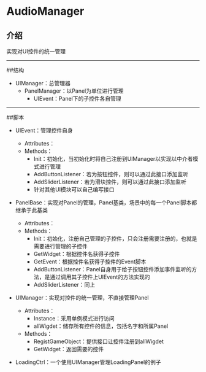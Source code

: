 # AudioManager

## 介绍

实现对UI控件的统一管理

---

##结构

- UIManager：总管理器
  - PanelManager：以Panel为单位进行管理
    - UIEvent：Panel下的子控件各自管理

---

##脚本

- UIEvent：管理控件自身
  - Attributes：
  - Methods：
    - Init：初始化，当初始化时将自己注册到UIManager以实现以中介者模式进行管理
    - AddButtonListener：若为按钮控件，则可以通过此接口添加监听
    - AddSliderListener：若为滑块控件，则可以通过此接口添加监听
    - 针对其他UI模块可以自己编写接口



- PanelBase：实现对Panel的管理，Panel基类，场景中的每一个Panel脚本都继承于此基类
  - Attributes：
  - Methods：
    - Init：初始化，注册自己管理的子控件，只会注册需要注册的，也就是需要进行管理的子控件
    - GetWidget：根据控件名获得子控件
    - GetEvent：根据控件名获得子控件的Event脚本
    - AddButtonListener：Panel自身用于给子按钮控件添加事件监听的方法，是通过调用其子控件上UIEvent的方法实现的
    - AddSliderListener：同上



- UIManager：实现对控件的统一管理，不直接管理Panel
  - Attributes：
    - Instance：采用单例模式进行访问
    - allWigdet：储存所有控件的信息，包括名字和所属Panel
  - Methods：
    - RegistGameObject：提供接口让控件注册到allWigdet
    - GetWidget：返回需要的控件



- LoadingCtrl：一个使用UIManager管理LoadingPanel的例子
